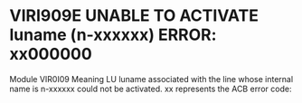 # VIRI909E UNABLE TO ACTIVATE luname (n-xxxxxx) ERROR: xx000000
Module
    VIR0I09
Meaning
    LU luname associated with the line whose internal name is n-xxxxxx could not be activated. xx represents the ACB error code:
